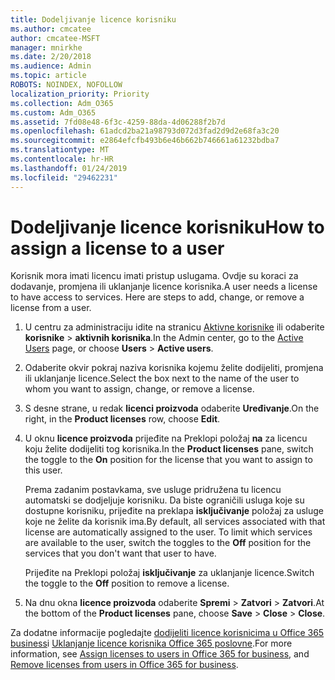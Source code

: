 ```yaml
---
title: Dodeljivanje licence korisniku
ms.author: cmcatee
author: cmcatee-MSFT
manager: mnirkhe
ms.date: 2/20/2018
ms.audience: Admin
ms.topic: article
ROBOTS: NOINDEX, NOFOLLOW
localization_priority: Priority
ms.collection: Adm_O365
ms.custom: Adm_O365
ms.assetid: 7fd08e48-6f3c-4259-88da-4d06288f2b7d
ms.openlocfilehash: 61adcd2ba21a98793d072d3fad2d9d2e68fa3c20
ms.sourcegitcommit: e2864efcfb493b6e46b662b746661a61232bdba7
ms.translationtype: MT
ms.contentlocale: hr-HR
ms.lasthandoff: 01/24/2019
ms.locfileid: "29462231"
---
```

# <a name="how-to-assign-a-license-to-a-user"></a><span data-ttu-id="d0309-102">Dodeljivanje licence korisniku</span><span class="sxs-lookup"><span data-stu-id="d0309-102">How to assign a license to a user</span></span>

<span data-ttu-id="d0309-p101">Korisnik mora imati licencu imati pristup uslugama. Ovdje su koraci za dodavanje, promjena ili uklanjanje licence korisnika.</span><span class="sxs-lookup"><span data-stu-id="d0309-p101">A user needs a license to have access to services. Here are steps to add, change, or remove a license from a user.</span></span>
  
1. <span data-ttu-id="d0309-105">U centru za administraciju idite na stranicu [Aktivne korisnike](https://go.microsoft.com/fwlink/p/?linkid=834822) ili odaberite **korisnike** \> **aktivnih korisnika**.</span><span class="sxs-lookup"><span data-stu-id="d0309-105">In the Admin center, go to the [Active Users](https://go.microsoft.com/fwlink/p/?linkid=834822) page, or choose **Users** \> **Active users**.</span></span>
    
2. <span data-ttu-id="d0309-106">Odaberite okvir pokraj naziva korisnika kojemu želite dodijeliti, promjena ili uklanjanje licence.</span><span class="sxs-lookup"><span data-stu-id="d0309-106">Select the box next to the name of the user to whom you want to assign, change, or remove a license.</span></span>
    
3. <span data-ttu-id="d0309-107">S desne strane, u redak **licenci proizvoda** odaberite **Uređivanje**.</span><span class="sxs-lookup"><span data-stu-id="d0309-107">On the right, in the **Product licenses** row, choose **Edit**.</span></span>
    
4. <span data-ttu-id="d0309-108">U oknu **licence proizvoda** prijeđite na Preklopi položaj **na** za licencu koju želite dodijeliti tog korisnika.</span><span class="sxs-lookup"><span data-stu-id="d0309-108">In the **Product licenses** pane, switch the toggle to the **On** position for the license that you want to assign to this user.</span></span> 
    
    <span data-ttu-id="d0309-p102">Prema zadanim postavkama, sve usluge pridružena tu licencu automatski se dodjeljuje korisniku. Da biste ograničili usluga koje su dostupne korisniku, prijeđite na preklapa **isključivanje** položaj za usluge koje ne želite da korisnik ima.</span><span class="sxs-lookup"><span data-stu-id="d0309-p102">By default, all services associated with that license are automatically assigned to the user. To limit which services are available to the user, switch the toggles to the **Off** position for the services that you don't want that user to have.</span></span> 
    
    <span data-ttu-id="d0309-111">Prijeđite na Preklopi položaj **isključivanje** za uklanjanje licence.</span><span class="sxs-lookup"><span data-stu-id="d0309-111">Switch the toggle to the **Off** position to remove a license.</span></span> 
    
5. <span data-ttu-id="d0309-112">Na dnu okna **licence proizvoda** odaberite **Spremi** \> **Zatvori** \> **Zatvori**.</span><span class="sxs-lookup"><span data-stu-id="d0309-112">At the bottom of the **Product licenses** pane, choose **Save** \> **Close** \> **Close**.</span></span>
    
<span data-ttu-id="d0309-113">Za dodatne informacije pogledajte [dodijeliti licence korisnicima u Office 365 business](https://support.office.com/article/997596b5-4173-4627-b915-36abac6786dc)i [Uklanjanje licence korisnika Office 365 poslovne](https://support.office.com/article/9b497c85-d0a4-4735-80fa-d3565bc05bd1).</span><span class="sxs-lookup"><span data-stu-id="d0309-113">For more information, see [Assign licenses to users in Office 365 for business](https://support.office.com/article/997596b5-4173-4627-b915-36abac6786dc), and [Remove licenses from users in Office 365 for business](https://support.office.com/article/9b497c85-d0a4-4735-80fa-d3565bc05bd1).</span></span>
  

